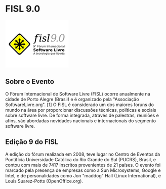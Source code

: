 # FISL 9.0

![FISL](https://raw.githubusercontent.com/fermyno/open-source-contributions/main/software/fisl9/src/fisl-logo.png)

## Sobre o Evento

O Fórum Internacional de Software Livre (FISL) ocorre anualmente na cidade de Porto Alegre (Brasil) e é organizado pela "Associação SoftwareLivre.org". [1]
O FISL é considerado um dos maiores foruns do mundo na área por proporcionar discussões técnicas, políticas e sociais sobre software livre. De forma integrada, através de palestras, reuniões e afins, são abordadas novidades nacionais e internacionais do segmento software livre. 

## Edição 9 do FISL

A edição do fórum realizada em 2008, teve lugar no Centro de Eventos da Pontifícia Universidade Católica do Rio Grande do Sul (PUCRS), Brasil, e contou com mais de 7417 inscritos provenientes de 21 países. 
O evento foi marcado pela presença de empresas como a Sun Microsystems, Google e Intel, e de personalidades como Jon "maddog" Hall (Linux International), e Louis Suarez-Potts (OpenOffice.org).

